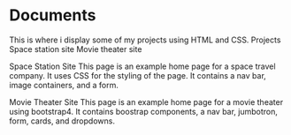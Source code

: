 # Documents
This is where i display some of  my projects using HTML and CSS.
  Projects
  Space station site
  Movie theater site
  
  Space Station Site
    This page is an example home page for a space travel company. It uses CSS for the styling of the page.
    It contains a nav bar, image containers, and a form.
    
  Movie Theater Site
    This page is an example home page for a movie theater using bootstrap4. It contains boostrap components,
    a nav bar, jumbotron, form, cards, and dropdowns.
